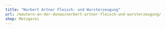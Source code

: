 ```yaml
---
title: "Norbert Artner Fleisch- und Wursterzeugung"
url: /mautern-an-der-donau/norbert-artner-fleisch-und-wursterzeugung/
shop: Metzgerei
---
```

